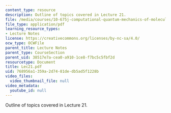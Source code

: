 ```yaml
---
content_type: resource
description: Outline of topics covered in Lecture 21.
file: /media/courses/10-675j-computational-quantum-mechanics-of-molecular-and-extended-systems-fall-2004/768956a1359a2d7481dedb5ad5f1228b_Lec21.pdf
file_type: application/pdf
learning_resource_types:
- Lecture Notes
license: https://creativecommons.org/licenses/by-nc-sa/4.0/
ocw_type: OCWFile
parent_title: Lecture Notes
parent_type: CourseSection
parent_uid: 38517e7a-cea0-a910-1ce8-f7bc5c5fbf2d
resourcetype: Document
title: Lec21.pdf
uid: 768956a1-359a-2d74-81de-db5ad5f1228b
video_files:
  video_thumbnail_file: null
video_metadata:
  youtube_id: null
---
```

Outline of topics covered in Lecture 21.